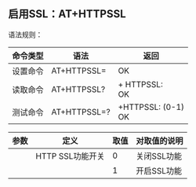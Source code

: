 ## 启用SSL：AT+HTTPSSL

语法规则：

| 命令类型 | 语法           | 返回                    |
| -------- | -------------- | ----------------------- |
| 设置命令 | AT+HTTPSSL=<n> | OK                      |
| 读取命令 | AT+HTTPSSL?    | + HTTPSSL: <n> <br>OK   |
| 测试命令 | AT+HTTPSSL=?   | +HTTPSSL: (0-1)  <br>OK |

 

| 参数 | 定义             | 取值 | 对取值的说明 |
| ---- | ---------------- | ---- | ------------ |
| <n>  | HTTP SSL功能开关 | 0    | 关闭SSL功能  |
|      |                  | 1    | 开启SSL功能  |
